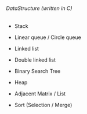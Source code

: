 ###### DataStructure (written in C)
* Stack
* Linear queue / Circle queue
* Linked list
* Double linked list

* Binary Search Tree
* Heap
* Adjacent Matrix / List
* Sort (Selection / Merge)